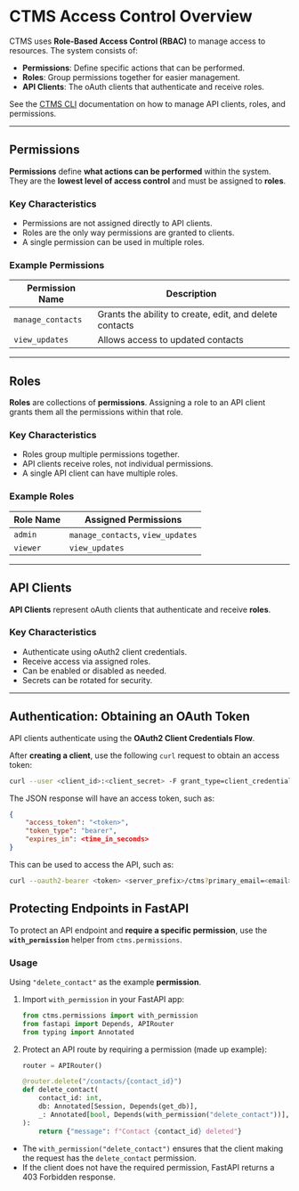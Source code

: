 # CTMS Access Control Overview

CTMS uses **Role-Based Access Control (RBAC)** to manage access to resources. The system consists of:
- **Permissions**: Define specific actions that can be performed.
- **Roles**: Group permissions together for easier management.
- **API Clients**: The oAuth clients that authenticate and receive roles.

See the [CTMS CLI](./cli.md) documentation on how to manage API clients, roles, and permissions.

---

## Permissions

**Permissions** define **what actions can be performed** within the system. They are the
**lowest level of access control** and must be assigned to **roles**.

### Key Characteristics
- Permissions are not assigned directly to API clients.
- Roles are the only way permissions are granted to clients.
- A single permission can be used in multiple roles.

### Example Permissions
| Permission Name | Description |
|----------------|-------------|
| `manage_contacts` | Grants the ability to create, edit, and delete contacts |
| `view_updates` | Allows access to updated contacts |

---

## Roles

**Roles** are collections of **permissions**. Assigning a role to an API client grants them all the
permissions within that role.

### Key Characteristics
- Roles group multiple permissions together.
- API clients receive roles, not individual permissions.
- A single API client can have multiple roles.

### Example Roles
| Role Name | Assigned Permissions |
|-----------|----------------------|
| `admin` | `manage_contacts`, `view_updates` |
| `viewer` | `view_updates` |

---

## API Clients

**API Clients** represent oAuth clients that authenticate and receive **roles**.

### Key Characteristics
- Authenticate using oAuth2 client credentials.
- Receive access via assigned roles.
- Can be enabled or disabled as needed.
- Secrets can be rotated for security.

---

## Authentication: Obtaining an OAuth Token

API clients authenticate using the **OAuth2 Client Credentials Flow**.

After **creating a client**, use the following `curl` request to obtain an access token:

```sh
curl --user <client_id>:<client_secret> -F grant_type=client_credentials <server_prefix>/token
```

The JSON response will have an access token, such as:

```json
{
    "access_token": "<token>",
    "token_type": "bearer",
    "expires_in": <time_in_seconds>
}
```

This can be used to access the API, such as:

```sh
curl --oauth2-bearer <token> <server_prefix>/ctms?primary_email=<email>
```

## Protecting Endpoints in FastAPI

To protect an API endpoint and **require a specific permission**, use the **`with_permission`**
helper from `ctms.permissions`.

### Usage

Using `"delete_contact"` as the example **permission**.

1. Import `with_permission` in your FastAPI app:
   ```python
   from ctms.permissions import with_permission
   from fastapi import Depends, APIRouter
   from typing import Annotated
   ```

2. Protect an API route by requiring a permission (made up example):
   ```python
   router = APIRouter()

   @router.delete("/contacts/{contact_id}")
   def delete_contact(
       contact_id: int,
       db: Annotated[Session, Depends(get_db)],
       _: Annotated[bool, Depends(with_permission("delete_contact"))],
   ):
       return {"message": f"Contact {contact_id} deleted"}
   ```

- The `with_permission("delete_contact")` ensures that the client making the request has the `delete_contact` permission.
- If the client does not have the required permission, FastAPI returns a 403 Forbidden response.
